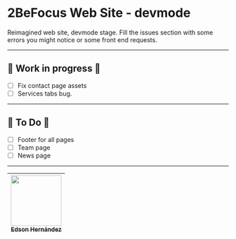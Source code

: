 # 2BeFocus Web Site - devmode
Reimagined web site, devmode stage. Fill the issues section with some errors you might notice or some front end requests.

---
## 🚧 Work in progress 🚧

- [ ] Fix contact page assets
- [ ] Services tabs bug.

---
## 📂 To Do 📂

- [ ] Footer for all pages
- [ ] Team page
- [ ] News page

---

| [<img src="https://avatars.githubusercontent.com/u/110247470?v=4" width=115><br><sub>Edson Hernández</sub>](https://github.com/2bf-edson-hernandez/) |
| :--------------------------------------------------------------------------------------------------------------------------------------------------: |
